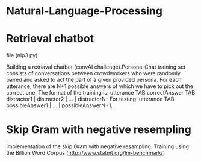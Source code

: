 # Natural-Language-Processing

# Retrieval chatbot

file (nlp3.py)

Building a retriaval chatbot (convAI challenge).Persona-Chat training set consists of conversations between crowdworkers who were 
randomly paired and asked to act the part of a given provided persona.
For each utterance, there are  N+1 possible answers of which we have to pick out the correct one.
The format of the training is: utterance TAB correctAnswer TAB distractor1 | distractor2 | ... | distractorN-
For testing: utterance TAB possibleAnswer1 | ... | possibleAnswerN+1.

# Skip Gram with negative resempling

Implementation of the skip Gram with negative resampling.
Training using the Billion Word Corpus (http://www.statmt.org/lm-benchmark/)
